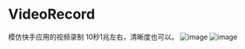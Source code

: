 # VideoRecord
模仿快手应用的视频录制 10秒1兆左右，清晰度也可以。
![image](https://github.com/AndyFightting/VideoRecord/blob/master/img1.png)
![image](https://github.com/AndyFightting/VideoRecord/blob/master/img2.png)
